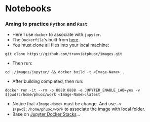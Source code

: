 # Notebooks
### Aming to practice `Python` and `Rust`
* Here I use `docker` to associate with `jupyter`.
* The `Dockerfile`'s built from [here](https://github.com/tranvietphuoc/images/tree/master/jupyter).
* You must clone all files into your local machine:
```
git clone https://github.com/tranvietphuoc/images.git
```
* Then run:
```
cd ./images/jupyter/ && docker build -t <Image-Name> .
```
* After building completed, then run:
```
docker run -it --rm -p 8888:8888 -e JUPYTER_ENABLE_LAB=yes -v $(pwd):/home/phuoc/work <Image-Name>:latest
```
* Notice that `<Image-Name>` must be change. And use `-v $(pwd):/home/phuoc/work` to associate the image with local folder.
* Base on [Jupyter Docker Stacks](https://jupyter-docker-stacks.readthedocs.io/en/latest/)...
